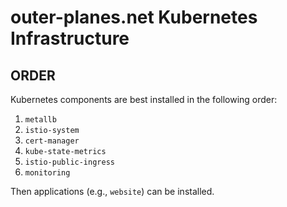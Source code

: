 # outer-planes.net Kubernetes Infrastructure

## ORDER

Kubernetes components are best installed in the following order:

1. `metallb`
2. `istio-system`
3. `cert-manager`
4. `kube-state-metrics`
5. `istio-public-ingress`
6. `monitoring`

Then applications (e.g., `website`) can be installed.

